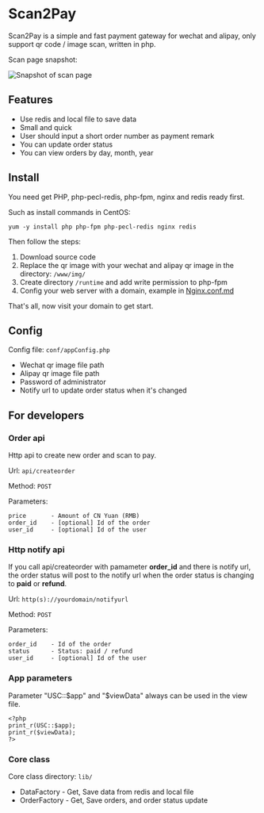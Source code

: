# Scan2Pay

Scan2Pay is a simple and fast payment gateway for wechat and alipay, only support qr code / image scan, written in php.

Scan page snapshot:

![Snapshot of scan page](https://github.com/usc202065/scan2pay/raw/master/snapshot/scan.png)


## Features

* Use redis and local file to save data
* Small and quick
* User should input a short order number as payment remark
* You can update order status
* You can view orders by day, month, year


## Install

You need get PHP, php-pecl-redis, php-fpm, nginx and redis ready first.

Such as install commands in CentOS:
```
yum -y install php php-fpm php-pecl-redis nginx redis
```

Then follow the steps:

1. Download source code
2. Replace the qr image with your wechat and alipay qr image in the directory: `/www/img/`
3. Create directory `/runtime` and add write permission to php-fpm
4. Config your web server with a domain, example in [Nginx.conf.md](./Nginx.conf.md)

That's all, now visit your domain to get start.


## Config

Config file:
`conf/appConfig.php`

* Wechat qr image file path
* Alipay qr image file path
* Password of administrator
* Notify url to update order status when it's changed


## For developers

### Order api

Http api to create new order and scan to pay.

Url:
`api/createorder`

Method:
`POST`

Parameters:
```
price       - Amount of CN Yuan (RMB)
order_id    - [optional] Id of the order
user_id     - [optional] Id of the user
```

### Http notify api

If you call api/createorder with pamameter **order_id** and there is notify url,
the order status will post to the notify url when the order status is changing to **paid** or **refund**.

Url:
`http(s)://yourdomain/notifyurl`

Method:
`POST`

Parameters:
```
order_id    - Id of the order
status      - Status: paid / refund
user_id     - [optional] Id of the user
```


### App parameters

Parameter "USC::$app" and "$viewData" always can be used in the view file.

```
<?php
print_r(USC::$app);
print_r($viewData);
?>
```


### Core class

Core class directory:
`lib/`

* DataFactory - Get, Save data from redis and local file
* OrderFactory - Get, Save orders, and order status update

